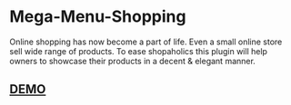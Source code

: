 # Mega-Menu-Shopping
Online shopping has now become a part of life. Even a small online store sell wide range of products. 
To ease shopaholics this plugin will help owners to showcase their products in a decent & elegant manner.
<h2><a href="http://kanchanmhsharma.github.io/Mega-Menu-Shopping">DEMO</a></h2>
